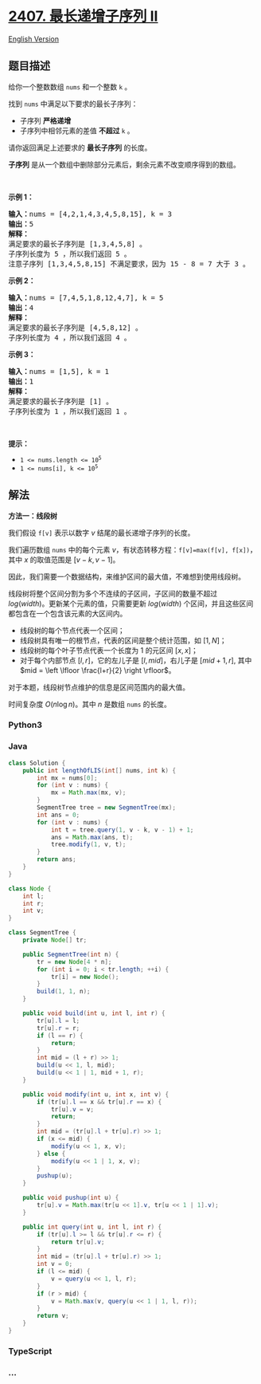 # [2407. 最长递增子序列 II](https://leetcode.cn/problems/longest-increasing-subsequence-ii)

[English Version](/solution/2400-2499/2407.Longest%20Increasing%20Subsequence%20II/README_EN.md)

## 题目描述

<!-- 这里写题目描述 -->

<p>给你一个整数数组&nbsp;<code>nums</code>&nbsp;和一个整数&nbsp;<code>k</code>&nbsp;。</p>

<p>找到&nbsp;<code>nums</code>&nbsp;中满足以下要求的最长子序列：</p>

<ul>
	<li>子序列 <strong>严格递增</strong></li>
	<li>子序列中相邻元素的差值 <strong>不超过</strong>&nbsp;<code>k</code>&nbsp;。</li>
</ul>

<p>请你返回满足上述要求的 <strong>最长子序列</strong>&nbsp;的长度。</p>

<p><strong>子序列</strong>&nbsp;是从一个数组中删除部分元素后，剩余元素不改变顺序得到的数组。</p>

<p>&nbsp;</p>

<p><strong>示例 1：</strong></p>

<pre><b>输入：</b>nums = [4,2,1,4,3,4,5,8,15], k = 3
<b>输出：</b>5
<strong>解释：</strong>
满足要求的最长子序列是 [1,3,4,5,8] 。
子序列长度为 5 ，所以我们返回 5 。
注意子序列 [1,3,4,5,8,15] 不满足要求，因为 15 - 8 = 7 大于 3 。
</pre>

<p><strong>示例 2：</strong></p>

<pre><b>输入：</b>nums = [7,4,5,1,8,12,4,7], k = 5
<b>输出：</b>4
<strong>解释：</strong>
满足要求的最长子序列是 [4,5,8,12] 。
子序列长度为 4 ，所以我们返回 4 。
</pre>

<p><strong>示例 3：</strong></p>

<pre><b>输入：</b>nums = [1,5], k = 1
<b>输出：</b>1
<strong>解释：</strong>
满足要求的最长子序列是 [1] 。
子序列长度为 1 ，所以我们返回 1 。
</pre>

<p>&nbsp;</p>

<p><strong>提示：</strong></p>

<ul>
	<li><code>1 &lt;= nums.length &lt;= 10<sup>5</sup></code></li>
	<li><code>1 &lt;= nums[i], k &lt;= 10<sup>5</sup></code></li>
</ul>

## 解法

<!-- 这里可写通用的实现逻辑 -->

**方法一：线段树**

我们假设 `f[v]` 表示以数字 $v$ 结尾的最长递增子序列的长度。

我们遍历数组 `nums` 中的每个元素 $v$，有状态转移方程：`f[v]=max(f[v], f[x])`，其中 $x$ 的取值范围是 $[v-k, v-1]$。

因此，我们需要一个数据结构，来维护区间的最大值，不难想到使用线段树。

线段树将整个区间分割为多个不连续的子区间，子区间的数量不超过 $log(width)$。更新某个元素的值，只需要更新 $log(width)$ 个区间，并且这些区间都包含在一个包含该元素的大区间内。

-   线段树的每个节点代表一个区间；
-   线段树具有唯一的根节点，代表的区间是整个统计范围，如 $[1,N]$；
-   线段树的每个叶子节点代表一个长度为 $1$ 的元区间 $[x, x]$；
-   对于每个内部节点 $[l,r]$，它的左儿子是 $[l,mid]$，右儿子是 $[mid+1,r]$, 其中 $mid = \left \lfloor \frac{l+r}{2} \right \rfloor$。

对于本题，线段树节点维护的信息是区间范围内的最大值。

时间复杂度 $O(n\log n)$。其中 $n$ 是数组 `nums` 的长度。

<!-- tabs:start -->

### **Python3**

<!-- 这里可写当前语言的特殊实现逻辑 -->



### **Java**

<!-- 这里可写当前语言的特殊实现逻辑 -->

```java
class Solution {
    public int lengthOfLIS(int[] nums, int k) {
        int mx = nums[0];
        for (int v : nums) {
            mx = Math.max(mx, v);
        }
        SegmentTree tree = new SegmentTree(mx);
        int ans = 0;
        for (int v : nums) {
            int t = tree.query(1, v - k, v - 1) + 1;
            ans = Math.max(ans, t);
            tree.modify(1, v, t);
        }
        return ans;
    }
}

class Node {
    int l;
    int r;
    int v;
}

class SegmentTree {
    private Node[] tr;

    public SegmentTree(int n) {
        tr = new Node[4 * n];
        for (int i = 0; i < tr.length; ++i) {
            tr[i] = new Node();
        }
        build(1, 1, n);
    }

    public void build(int u, int l, int r) {
        tr[u].l = l;
        tr[u].r = r;
        if (l == r) {
            return;
        }
        int mid = (l + r) >> 1;
        build(u << 1, l, mid);
        build(u << 1 | 1, mid + 1, r);
    }

    public void modify(int u, int x, int v) {
        if (tr[u].l == x && tr[u].r == x) {
            tr[u].v = v;
            return;
        }
        int mid = (tr[u].l + tr[u].r) >> 1;
        if (x <= mid) {
            modify(u << 1, x, v);
        } else {
            modify(u << 1 | 1, x, v);
        }
        pushup(u);
    }

    public void pushup(int u) {
        tr[u].v = Math.max(tr[u << 1].v, tr[u << 1 | 1].v);
    }

    public int query(int u, int l, int r) {
        if (tr[u].l >= l && tr[u].r <= r) {
            return tr[u].v;
        }
        int mid = (tr[u].l + tr[u].r) >> 1;
        int v = 0;
        if (l <= mid) {
            v = query(u << 1, l, r);
        }
        if (r > mid) {
            v = Math.max(v, query(u << 1 | 1, l, r));
        }
        return v;
    }
}
```









### **TypeScript**



### **...**

```


```



